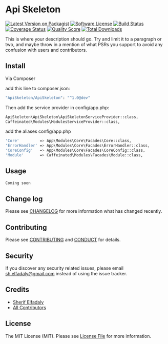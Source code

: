 # Api Skeleton

[![Latest Version on Packagist][ico-version]][link-packagist]
[![Software License][ico-license]](LICENSE.md)
[![Build Status][ico-travis]][link-travis]
[![Coverage Status][ico-scrutinizer]][link-scrutinizer]
[![Quality Score][ico-code-quality]][link-code-quality]
[![Total Downloads][ico-downloads]][link-downloads]

This is where your description should go. Try and limit it to a paragraph or two, and maybe throw in a mention of what
PSRs you support to avoid any confusion with users and contributors.

## Install

Via Composer

add this line to composer.json:
``` bash
"ApiSkeleton/ApiSkeleton": "^1.0@dev"
```
Then add the service provider in config/app.php:

``` bash
ApiSkeleton\ApiSkeleton\ApiSkeletonServiceProvider::class,
Caffeinated\Modules\ModulesServiceProvider::class,
```
add the aliases config/app.php

``` bash
'Core'         => App\Modules\Core\Facades\Core::class,
'ErrorHandler' => App\Modules\Core\Facades\ErrorHandler::class,
'CoreConfig'   => App\Modules\Core\Facades\CoreConfig::class,
'Module'       => Caffeinated\Modules\Facades\Module::class,
```
## Usage

``` php
Coming soon
```

## Change log

Please see [CHANGELOG](CHANGELOG.md) for more information what has changed recently.

## Contributing

Please see [CONTRIBUTING](CONTRIBUTING.md) and [CONDUCT](CONDUCT.md) for details.

## Security

If you discover any security related issues, please email sh.elfadaly@gmail.com instead of using the issue tracker.

## Credits

- [Sherif Elfadaly][link-author]
- [All Contributors][link-contributors]

## License

The MIT License (MIT). Please see [License File](LICENSE.md) for more information.

[ico-version]: https://img.shields.io/packagist/v/ApiSkeleton/ApiSkeleton.svg?style=flat-square
[ico-license]: https://img.shields.io/badge/license-MIT-brightgreen.svg?style=flat-square
[ico-travis]: https://img.shields.io/travis/ApiSkeleton/ApiSkeleton/master.svg?style=flat-square
[ico-scrutinizer]: https://img.shields.io/scrutinizer/coverage/g/ApiSkeleton/ApiSkeleton.svg?style=flat-square
[ico-code-quality]: https://img.shields.io/scrutinizer/g/ApiSkeleton/ApiSkeleton.svg?style=flat-square
[ico-downloads]: https://img.shields.io/packagist/dt/ApiSkeleton/ApiSkeleton.svg?style=flat-square

[link-packagist]: https://packagist.org/packages/ApiSkeleton/ApiSkeleton
[link-travis]: https://travis-ci.org/ApiSkeleton/ApiSkeleton
[link-scrutinizer]: https://scrutinizer-ci.com/g/ApiSkeleton/ApiSkeleton/code-structure
[link-code-quality]: https://scrutinizer-ci.com/g/ApiSkeleton/ApiSkeleton
[link-downloads]: https://packagist.org/packages/ApiSkeleton/ApiSkeleton
[link-author]: https://github.com/SherifElfadaly
[link-contributors]: ../../contributors
